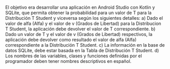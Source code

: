 El objetivo era desarrollar una aplicación en Android Studio con Kotlin y SQLite, que permita obtener la probabilidad para un valor de T para la Distribución T Student y viceversa según los siguientes detalles:
a) Dado el valor de  alfa (Alfa) y el valor de v (Grados de Libertad) para la Distribucion T Student, la aplicación debe devolver el valor de T correspondiente.
b) Dado un valor de T y el valor de v (Grados de Libertad) respectivos, la aplicación debe devolver como resultado el valor de alfa (Alfa) correspondiente a la Distribución T Student.
c) La información en la base de datos SQLite, debe estar basada en la Tabla de Distribución T Student.
d) Los nombres de las variables, clases y funciones definidas por el programador deben tener nombres descriptivos en español.
